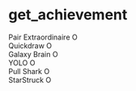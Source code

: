 # get_achievement

Pair Extraordinaire O
</br>
Quickdraw O
</br>
Galaxy Brain O
</br>
YOLO O
</br>
Pull Shark O
</br>
StarStruck O
